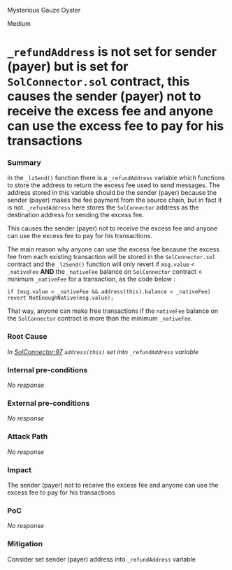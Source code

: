 Mysterious Gauze Oyster

Medium

# `_refundAddress` is not set for sender (payer) but is set for `SolConnector.sol` contract, this causes the sender (payer) not to receive the excess fee and anyone can use the excess fee to pay for his transactions

### Summary

In the `_lzSend()` function there is a `_refundAddress` variable which functions to store the address to return the excess fee used to send messages. The address stored in this variable should be the sender (payer) because the sender (payer) makes the fee payment from the source chain, but in fact it is not. `_refundAddress` here stores the `SolConnector` address as the destination address for sending the excess fee. 

This causes the sender (payer) not to receive the excess fee and anyone can use the excess fee to pay for his transactions.

The main reason why anyone can use the excess fee because the excess fee from each existing transaction will be stored in the `SolConnector.sol` contract and the `_lzSend()` function will only revert if `msg.value` < `_nativeFee` **AND** the `_nativeFee` balance on `SolConnector` contract < minimum `_nativeFee` for a transaction, as the code below :

```solidity
if (msg.value < _nativeFee && address(this).balance < _nativeFee) revert NotEnoughNative(msg.value);
```

That way, anyone can make free transactions if the `nativeFee` balance on the `SolConnector` contract is more than the minimum `_nativeFee`.

### Root Cause

*In [SolConnector:97](https://github.com/sherlock-audit/2024-09-orderly-network-solana-contract/blob/main/sol-cc/contracts/SolConnector.sol#L97) `address(this)` set into `_refundAddress` variable*

### Internal pre-conditions

_No response_

### External pre-conditions

_No response_

### Attack Path

_No response_

### Impact

The sender (payer) not to receive the excess fee and anyone can use the excess fee to pay for his transactions

### PoC

_No response_

### Mitigation

Consider set sender (payer) address into `_refundAddress` variable